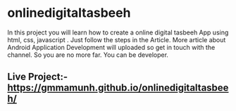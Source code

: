 # onlinedigitaltasbeeh
In this project you will learn how to create a online digital tasbeeh App using html, css, javascript . Just follow the steps in the Article. More article about Android Application Development will uploaded so get in touch with the channel. So you are no more far. You can be  developer.
## Live Project:- https://gmmamunh.github.io/onlinedigitaltasbeeh/
